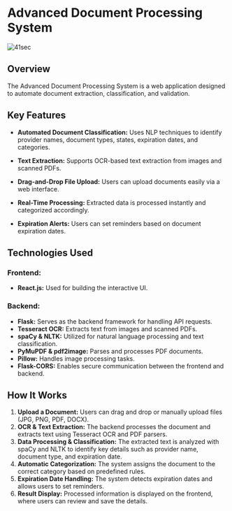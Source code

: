 # Advanced Document Processing System

![41sec](https://github.com/user-attachments/assets/046ad8d4-aa3d-4fcf-b579-c30f9e503f69)



## Overview
The Advanced Document Processing System is a web application designed to automate document extraction, classification, and validation.

## Key Features
- **Automated Document Classification:** Uses NLP techniques to identify provider names, document types, states, expiration dates, and categories.

- **Text Extraction:** Supports OCR-based text extraction from images and scanned PDFs.
- **Drag-and-Drop File Upload:** Users can upload documents easily via a web interface.
- **Real-Time Processing:** Extracted data is processed instantly and categorized accordingly.
- **Expiration Alerts:** Users can set reminders based on document expiration dates.

## Technologies Used

### Frontend:
- **React.js:** Used for building the interactive UI.

### Backend:
- **Flask:** Serves as the backend framework for handling API requests.
- **Tesseract OCR:** Extracts text from images and scanned PDFs.
- **spaCy & NLTK:** Utilized for natural language processing and text classification.
- **PyMuPDF & pdf2image:** Parses and processes PDF documents.
- **Pillow:** Handles image processing tasks.
- **Flask-CORS:** Enables secure communication between the frontend and backend.

## How It Works
1. **Upload a Document:** Users can drag and drop or manually upload files (JPG, PNG, PDF, DOCX).
2. **OCR & Text Extraction:** The backend processes the document and extracts text using Tesseract OCR and PDF parsers.
3. **Data Processing & Classification:** The extracted text is analyzed with spaCy and NLTK to identify key details such as provider name, document type, and expiration date.
4. **Automatic Categorization:** The system assigns the document to the correct category based on predefined rules.
5. **Expiration Date Handling:** The system detects expiration dates and allows users to set reminders.
6. **Result Display:** Processed information is displayed on the frontend, where users can review and save the details.

